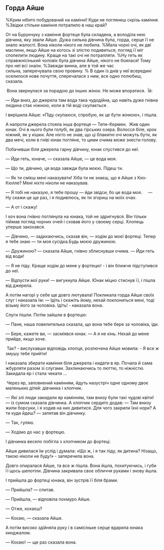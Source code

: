 ## Горда Айше

%Крим нiбито побудований на камiнні!
Куди не поглянеш скрізь каміння.
%Звідки стiльки каміння потрапило в наш край?

От на Бурунчуку з каміння фортеця була складена, а володіла нею дівчина, яку звали Айше.
Дужа сильна дівчина була, горда, серце її не знало жалості.
Вона ніколи нікого не любила.
%Мала чорні очі, як двi маслини, якщо Айше на когось зi злiстю подивиться, погляд її міг спопелити людину.
Краще на такі очі не потрапляти.
%Ну геть як справжнісінький чоловік була дівчина Айше, нiкого не боялася!
Тому про неї всі знали.
%Завжди винна, але в той же час сильна, заперечувала свою провину.
% В один із днів у неї всередині оселилося нове почуття, сперечалася з ним, все одно полюбиш, сказала.

 Вона звернулася за порадою до інших жінок.
Не може впоратися.
 Їй:

— Йди вниз, до джерела там вода така чудодійна, що навіть дуже гнівна людина стає ніжною, коли в тій воді скупається .

І вирішила Айше: «Піду скупаюся, спробую, як це бути жінкою», і пішла.

А напроти джерела стояла інша фортеця — Тепе-Кермен.
 Жив один юнак.
Очі в нього були голубі, як два гірських озера.
Волосся біле, крок ніжний, як у кішки.
Але ніхто не знав, що ці блакитні очі можуть бути, як два мечі, коли в гніві юнак погляне, то цими очима може знести голову.

Побачивши біля джерела гарну дівчину, юнак спустився до неї.

— Йди геть, юначе, — сказала Айше, — це вода моя.

— Що ти, дівчино, ця вода завжди була моєю.
Підеш ти.

— Як ти смієш мені наказувати!
Хіба ти не знаєш, що я Айше з Киз-Кюлле?
Мені ніхто ніколи не наказував.

— Я тобі не наказую, я тебе прошу — йди звідси, бо це вода моя.     — Ну скажи це ще раз, і я подивлюсь, як ти згориш на моїх очах.

— А от і скажу!

І хоч вона гнівно поглянула на юнака, той не здригнувся.
Він тільки піймав погляд чорних очей і сховав його у своєму серці.
Хлопець уперше закохався.

— Дівчино, — задихаючись, сказав він, — ходім до моєї фортеці.
Тепер я тебе знаю — ти моя сусідка.Будь моєю дружиною.

— Дружиною? — сказала Айше, гнівно зблиснувши очима. — Йди геть від води!

— Я не піду.
Краще ходім до мене у фортецю! - і він ближче підступився до неї.

— Відпусти мої руки! — вигукнула Айше.
Юнак міцно стиснув її, і пішла від джерела.

А потім нагорі у себе ще довго лютувала!
Покликала горда Айше своїх слуг і наказала їм: — Ідіть і скажіть йому, нехай поклониться мені, тоді візьму його за чоловіка.
Ідіть! - наказала вона.

Слуги пішли.
Потім зайшли в фортецю:

— Пане, наша повелителька сказала, що вона тебе бере за чоловіка, іди.

— Бере, кажете ви, — засміявся юнак. — А я не кінь.
Нехай до мене прийде, якщо хоче.

 Так? - вислухавши відповідь хлопця, розлючена Айше мовила: - Я все ж змушу тебе прийти!

І наказала збирати каміння біля джерела і кидати в яр.
Почала й сама жбурляти разом зі слугами.
Захлинаючись то люттю, то ніжністю.
Закидала яр і стала чекати ...

 Через яр, заповнений камінням, йдуть назустріч одне одному двоє маленьких дітей: дівчинка і хлопчик.

— Які злі люди закидали яр камінням, там внизу були такі чудові квіти! — із сумом сказала дівчинка.
А хлопчик сердито додав: — Там внизу жили борсуки, і я ходив на них дивитися.
Для чого закрили їхні нори?
А ти куди йдеш? — запитав він дівчинку.

— Так, гуляю.

— Ходімо до нас у фортецю.

І дівчинка весело побігла з хлопчиком до фортеці.

Айше дивилася їм услід і думала: «Що ж, і я так піду, як дитина?
Нізащо, такою ніколи не буду!» - заперечила вона.

Довго опиралася Айше, та все ж пішла.
Вона йшла, похитуючись, і губи її щось шепотіли.
Дівчина закривала своє обличчя руками і знову йшла.

І прийшла до фортеці юнака, він зустрів її біля брами.

— Прийшла? — спитав.

— Прийшла, — відповіла похмуро Айше.

— Отже, кохаєш?

— Кохаю, — сказала Айше.

А потім високо здійняла руку і в самісіньке серце вдарила юнака кинджалом.

— Кохаю! — ще раз сказала вона.
